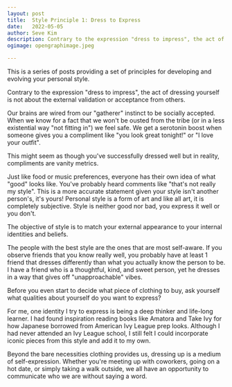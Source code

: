 ```yaml
---
layout: post
title:	Style Principle 1: Dress to Express
date:	2022-05-05
author:	Seve Kim
description: Contrary to the expression "dress to impress", the act of dressing yourself is not about the external validation or acceptance from others.
ogimage: opengraphimage.jpeg

---
```


This is a series of posts providing a set of principles for developing and evolving your personal style.

Contrary to the expression "dress to impress", the act of dressing yourself is not about the external validation or acceptance from others.

Our brains are wired from our "gatherer" instinct to be socially accepted. When we know for a fact that we won't be ousted from the tribe (or in a less existential way "not fitting in") we feel safe. We get a serotonin boost when someone gives you a compliment like "you look great tonight!" or "I love your outfit".

This might seem as though you've successfully dressed well but in reality, compliments are vanity metrics.

Just like food or music preferences, everyone has their own idea of what "good" looks like. You've probably heard comments like "that's not really my style". This is a more accurate statement given your style isn't another person's, it's yours! Personal style is a form of art and like all art, it is completely subjective. Style is neither good nor bad, you express it well or you don't.

The objective of style is to match your external appearance to your internal identities and beliefs.

The people with the best style are the ones that are most self-aware. If you observe friends that you know really well, you probably have at least 1 friend that dresses differently than what you actually know the person to be. I have a friend who is a thoughtful, kind, and sweet person, yet he dresses in a way that gives off "unapproachable" vibes.

Before you even start to decide what piece of clothing to buy, ask yourself what qualities about yourself do you want to express?

For me, one identity I try to express is being a deep thinker and life-long learner. I had found inspiration reading books like Amatora and Take Ivy for how Japanese borrowed from American Ivy League prep looks. Although I had never attended an Ivy League school, I still felt I could incorporate iconic pieces from this style and add it to my own.

Beyond the bare necessities clothing provides us, dressing up is a medium of self-expression. Whether you're meeting up with coworkers, going on a hot date, or simply taking a walk outside, we all have an opportunity to communicate who we are without saying a word.
